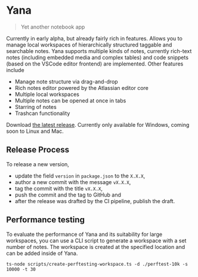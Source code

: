# Yana

> Yet another notebook app

Currently in early alpha, but already fairly rich in features. Allows
you to manage local workspaces of hierarchically structured taggable 
and searchable notes. Yana supports multiple kinds of notes, currently
rich-text notes (including embedded media and complex tables) and code
snippets (based on the VSCode editor frontend) are implemented. Other
features include

* Manage note structure via drag-and-drop
* Rich notes editor powered by the Atlassian editor core
* Multiple local workspaces
* Multiple notes can be opened at once in tabs
* Starring of notes
* Trashcan functionality

Download [the latest release](https://github.com/lukasbach/yana/releases).
Currently only available for Windows, coming soon to Linux and Mac.

## Release Process

To release a new version,

* update the field ``version`` in ``package.json`` to the ``X.X.X``,
* author a new commit with the message ``vX.X.X``,
* tag the commit with the title ``vX.X.X``,
* push the commit and the tag to GitHub and
* after the release was drafted by the CI pipeline, publish the draft.


## Performance testing

To evaluate the performance of Yana and its suitability for large
workspaces, you can use a CLI script to generate a workspace with
a set number of notes. The workspace is created at the specified
location and can be added inside of Yana.

    ts-node scripts/create-perftesting-workspace.ts -d ./perftest-10k -s 10000 -t 30